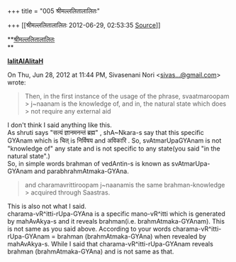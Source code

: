 +++
title = "005 श्रीमल्ललितालालितः"

+++
[[श्रीमल्ललितालालितः	2012-06-29, 02:53:35 [Source](https://groups.google.com/g/bvparishat/c/MBnxxsa_H0o)]]



**[श्रीमल्ललितालालितः](http://www.lalitaalaalitah.com/)  
**

**[lalitAlAlitaH](http://dooid.com/lalitaalaalitah)**

  
  
  

On Thu, Jun 28, 2012 at 11:44 PM, Sivasenani Nori \<[sivas...@gmail.com]()\> wrote:  

> Then, in the first instance of the usage of the phrase, svaatmaroopam > j\~naanam is the knowledge of, and in, the natural state which does > not require any external aid

  
I don't think I said anything like this.  
As shruti says "सत्यं ज्ञानमनन्तं ब्रह्म" , shA\~Nkara-s say that this specific GYAnam which is चित् is निर्विषय and अविकारि . So, svAtmarUpaGYAnam is not "knowledge of" any state and is not specific to any state(you said "in the natural state".)  
So, in simple words brahman of vedAntin-s is known as svAtmarUpa-GYAnam and parabhrahmAtmaka-GYAna.  
  

> and charamavrittiroopam j\~naanamis the same brahman-knowledge > acquired through Saastras.

  
This is also not what I said.  
charama-vR^itti-rUpa-GYAna is a specific mano-vR^itti which is generated by mahAvAkya-s and it reveals brahman(i.e. brahmAtmaka-GYAnam). This is not same as you said above. According to your words charama-vR^itti-rUpa-GYAnam = brahman (brahmAtmaka-GYAna) when revealed by mahAvAkya-s. While I said that charama-vR^itti-rUpa-GYAnam reveals brahman (brahmAtmaka-GYAna) and is not same as that.  



  

